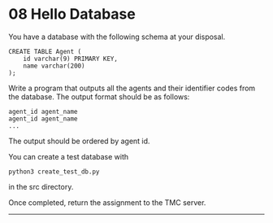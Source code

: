 
# 08 Hello Database

<p>You have a database with the following schema at your disposal.</p><div class="gatsby-highlight" data-language="sql"><pre class="language-sql"><code class="language-sql"><span class="token keyword">CREATE</span> <span class="token keyword">TABLE</span> Agent <span class="token punctuation">(</span>
    id <span class="token keyword">varchar</span><span class="token punctuation">(</span><span class="token number">9</span><span class="token punctuation">)</span> <span class="token keyword">PRIMARY</span> <span class="token keyword">KEY</span><span class="token punctuation">,</span>
    name <span class="token keyword">varchar</span><span class="token punctuation">(</span><span class="token number">200</span><span class="token punctuation">)</span>
<span class="token punctuation">)</span><span class="token punctuation">;</span></code></pre></div><p>Write a program that outputs all the agents and their identifier codes from the database. The output format should be as follows:</p><div class="gatsby-highlight" data-language="rest"><pre class="language-rest"><code class="language-rest">agent_id agent_name
agent_id agent_name
...</code></pre></div><p>The output should be ordered by agent id.</p><p>You can create a test database with</p><div class="gatsby-highlight" data-language="shell"><pre class="language-shell"><code class="language-shell">python3 create_test_db.py</code></pre></div><p>in the src directory.</p><p>Once completed, return the assignment to the TMC server.</p>

---

